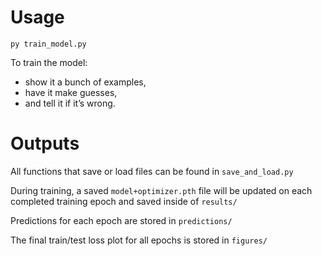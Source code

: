 # Usage

	py train_model.py

To train the model:
- show it a bunch of examples,
- have it make guesses,
- and tell it if it’s wrong.

# Outputs

All functions that save or load files can be found in `save_and_load.py`

During training, a saved `model+optimizer.pth` file will be updated on each completed training epoch and saved inside of `results/`

Predictions for each epoch are stored in `predictions/`

The final train/test loss plot for all epochs is stored in `figures/`